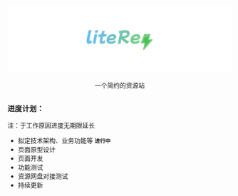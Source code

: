 [![Logo](assets/liteRes.svg)](https://github.com/Dr0ii/liteRes)

<p align="center">一个简约的资源站</p>

## 
### 进度计划：
注：于工作原因进度无期限延长  
* 拟定技术架构、业务功能等 **`进行中`**
* 页面原型设计
* 页面开发
* 功能测试
* 资源网盘对接测试
* 持续更新
